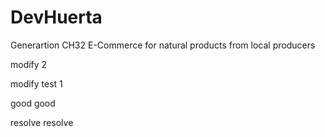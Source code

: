 # DevHuerta
Generartion CH32 E-Commerce for natural products from local producers

modify 2



modify test 1

good
good

resolve
resolve
